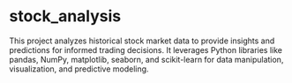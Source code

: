 # stock_analysis
This project analyzes historical stock market data to provide insights and predictions for informed trading decisions. It leverages Python libraries like pandas, NumPy, matplotlib, seaborn, and scikit-learn for data manipulation, visualization, and predictive modeling.
